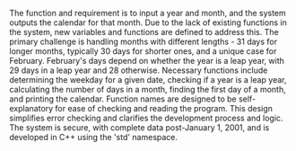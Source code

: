 The function and requirement is to input a year and month, and the system outputs the calendar for that month. Due to the lack of existing functions in the system, new variables and functions are defined to address this. The primary challenge is handling months with different lengths - 31 days for longer months, typically 30 days for shorter ones, and a unique case for February. February's days depend on whether the year is a leap year, with 29 days in a leap year and 28 otherwise. Necessary functions include determining the weekday for a given date, checking if a year is a leap year, calculating the number of days in a month, finding the first day of a month, and printing the calendar. Function names are designed to be self-explanatory for ease of checking and reading the program. This design simplifies error checking and clarifies the development process and logic. The system is secure, with complete data post-January 1, 2001, and is developed in C++ using the 'std' namespace.
